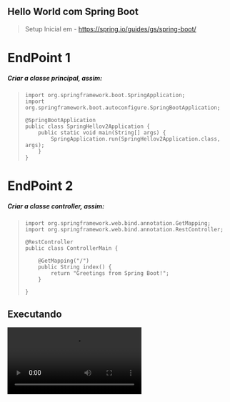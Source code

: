 ## Hello World com Spring Boot
> Setup Inicial em - https://spring.io/guides/gs/spring-boot/

# EndPoint 1

##### Criar a classe principal, assim:

<blockquote>
	
	import org.springframework.boot.SpringApplication;
	import org.springframework.boot.autoconfigure.SpringBootApplication;
	
	@SpringBootApplication
	public class SpringHellov2Application {
		public static void main(String[] args) {
			SpringApplication.run(SpringHellov2Application.class, args);
		}
	}
</blockquote>

# EndPoint 2

##### Criar a classe controller, assim:

<blockquote>

	import org.springframework.web.bind.annotation.GetMapping;
	import org.springframework.web.bind.annotation.RestController;
	
	@RestController
	public class ControllerMain {
	
		@GetMapping("/")
		public String index() {
			return "Greetings from Spring Boot!";
		}
	
	}
</blockquote>

## Executando 

![teste](https://cdn.discordapp.com/attachments/903344027364118528/903345358606843915/run-short.mov)

